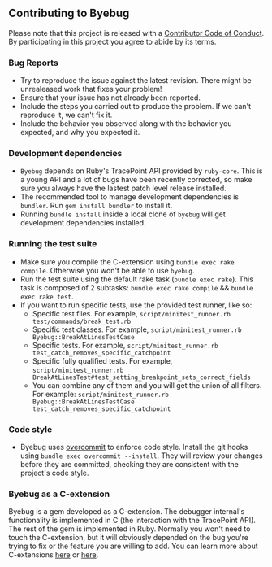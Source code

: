 ## Contributing to Byebug

Please note that this project is released with a [Contributor Code of
Conduct](code_of_conduct.md). By participating in this project you agree to
abide by its terms.

### Bug Reports

* Try to reproduce the issue against the latest revision. There might be
  unrealeased work that fixes your problem!
* Ensure that your issue has not already been reported.
* Include the steps you carried out to produce the problem. If we can't
  reproduce it, we can't fix it.
* Include the behavior you observed along with the behavior you expected,
  and why you expected it.

### Development dependencies

* `Byebug` depends on Ruby's TracePoint API provided by `ruby-core`. This is a
  young API and a lot of bugs have been recently corrected, so make sure you
  always have the lastest patch level release installed.
* The recommended tool to manage development dependencies is `bundler`. Run
  `gem install bundler` to install it.
* Running `bundle install` inside a local clone of `byebug` will get development
  dependencies installed.

### Running the test suite

* Make sure you compile the C-extension using `bundle exec rake compile`.
  Otherwise you won't be able to use `byebug`.
* Run the test suite using the default rake task (`bundle exec rake`). This
  task is composed of 2 subtasks: `bundle exec rake compile` &&
  `bundle exec rake test`.
* If you want to run specific tests, use the provided test runner, like so:
  * Specific test files. For example,
    `script/minitest_runner.rb test/commands/break_test.rb`
  * Specific test classes. For example,
    `script/minitest_runner.rb Byebug::BreakAtLinesTestCase`
  * Specific tests. For example,
    `script/minitest_runner.rb test_catch_removes_specific_catchpoint`
  * Specific fully qualified tests. For example,
    `script/minitest_runner.rb
    BreakAtLinesTest#test_setting_breakpoint_sets_correct_fields`
  * You can combine any of them and you will get the union of all filters. For
    example: `script/minitest_runner.rb Byebug::BreakAtLinesTestCase
    test_catch_removes_specific_catchpoint`

### Code style

* Byebug uses [overcommit][] to enforce code style. Install the git hooks using
  `bundle exec overcommit --install`. They will review your changes before they
  are committed, checking they are consistent with the project's code style.

[overcommit]: https://github.com/brigade/overcommit/

### Byebug as a C-extension

Byebug is a gem developed as a C-extension. The debugger internal's
functionality is implemented in C (the interaction with the TracePoint API).
The rest of the gem is implemented in Ruby. Normally you won't need to touch
the C-extension, but it will obviously depended on the bug you're trying to fix
or the feature you are willing to add. You can learn more about C-extensions
[here](http://tenderlovemaking.com/2009/12/18/writing-ruby-c-extensions-part-1.html)
or
[here](http://tenderlovemaking.com/2010/12/11/writing-ruby-c-extensions-part-2.html).
